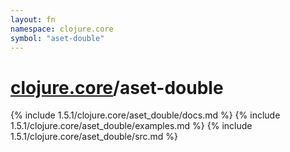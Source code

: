 ```yaml
---
layout: fn
namespace: clojure.core
symbol: "aset-double"
---
```


# [clojure.core](../)/aset-double

{% include 1.5.1/clojure.core/aset_double/docs.md %}
{% include 1.5.1/clojure.core/aset_double/examples.md %}
{% include 1.5.1/clojure.core/aset_double/src.md %}

